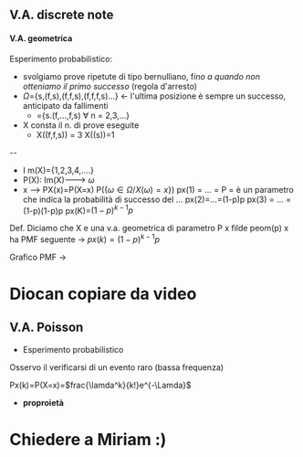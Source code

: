 ## V.A. discrete note


#### V.A. geometrica

Esperimento probabilistico:
- svolgiamo prove ripetute di tipo bernulliano, f*ino a quando non otteniamo il primo successo* (regola d'arresto)
- $\Omega$={s,(f,s),(f,f,s),(f,f,f,s)...} <- l'ultima posizione è sempre un successo, anticipato da fallimenti
	- ={s.(f,...,f,s) $\forall$ n = 2,3,...}
- X consta il n. di prove eseguite
	- X((f,f,s)) = 3   X((s))=1

--
- I m(X)={1,2,3,4,....}
- P(X): Im(X)---> $\omega$
- x --> PX(x)=P(X=x)  P({$\omega \in \Omega / X(\omega)=x$})
px(1) = ... = P = è un parametro che indica la probabilità di successo del ...
px(2)=...=(1-p)p
px(3) = ... = (1-p)(1-p)p
px(K)=$(1-p)^{k-1}p$

Def. Diciamo che X e una v.a. geometrica di parametro P
x filde peom(p)
x ha PMF seguente -> $px(k)=(1-p)^{k-1}p$

Grafico PMF -> 
# Diocan copiare da video

## V.A. Poisson
- Esperimento probabilistico

Osservo il verificarsi di un evento raro (bassa frequenza)

Px(k)=P(X=x)=$frac{\lamda^k}{k!}e^{-\Lamda}$

- **proproietà**

# Chiedere a Miriam :)